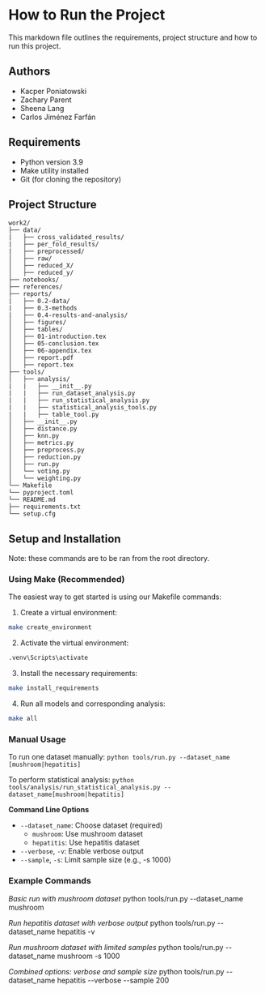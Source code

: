 # How to Run the Project

This markdown file outlines the requirements, project structure and how to run this project.

## Authors

- Kacper Poniatowski
- Zachary Parent
- Sheena Lang
- Carlos Jiménez Farfán

## Requirements

- Python version 3.9
- Make utility installed
- Git (for cloning the repository)

## Project Structure

```
work2/
├── data/
|   ├── cross_validated_results/
|   ├── per_fold_results/
|   ├── preprocessed/
│   ├── raw/
│   ├── reduced_X/
│   ├── reduced_y/
├── notebooks/
├── references/
├── reports/
|   ├── 0.2-data/
|   ├── 0.3-methods
|   ├── 0.4-results-and-analysis/
│   ├── figures/
│   ├── tables/
│   ├── 01-introduction.tex
│   ├── 05-conclusion.tex
│   ├── 06-appendix.tex
│   ├── report.pdf
│   ├── report.tex
├── tools/
│   ├── analysis/
|   |   ├── __init__.py
|   |   ├── run_dataset_analysis.py
|   |   ├── run_statistical_analysis.py
|   |   ├── statistical_analysis_tools.py
|   |   ├── table_tool.py
│   ├── __init__.py
│   ├── distance.py
│   ├── knn.py
│   ├── metrics.py
│   ├── preprocess.py
│   ├── reduction.py
│   ├── run.py
│   └── voting.py
│   └── weighting.py
└── Makefile
└── pyproject.toml
└── README.md
├── requirements.txt
└── setup.cfg
```

## Setup and Installation

Note: these commands are to be ran from the root directory.

### Using Make (Recommended)

The easiest way to get started is using our Makefile commands:

1. Create a virtual environment:

```bash
make create_environment
```

2. Activate the virtual environment:
```bash
.venv\Scripts\activate
```

3. Install the necessary requirements:
```bash
make install_requirements
```

4. Run all models and corresponding analysis:
```bash
make all
```

### Manual Usage

To run one dataset manually:
`python tools/run.py --dataset_name [mushroom|hepatitis]`

To perform statistical analysis:
`python tools/analysis/run_statistical_analysis.py --dataset_name[mushroom|hepatitis]`

**Command Line Options**

- `--dataset_name`: Choose dataset (required)
  - `mushroom`: Use mushroom dataset
  - `hepatitis`: Use hepatitis dataset
- `--verbose`, `-v`: Enable verbose output
- `--sample`, `-s`: Limit sample size (e.g., -s 1000)

### Example Commands

_Basic run with mushroom dataset_
python tools/run.py --dataset_name mushroom

_Run hepatitis dataset with verbose output_
python tools/run.py --dataset_name hepatitis -v

_Run mushroom dataset with limited samples_
python tools/run.py --dataset_name mushroom -s 1000

_Combined options: verbose and sample size_
python tools/run.py --dataset_name hepatitis --verbose --sample 200
